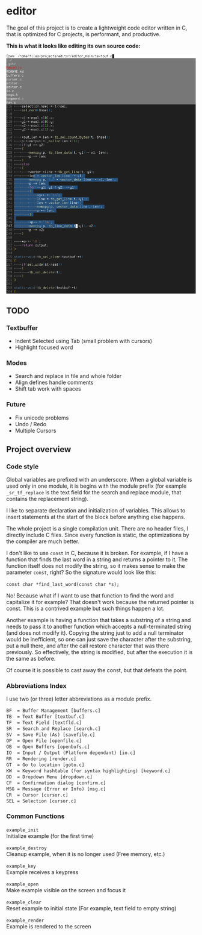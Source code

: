 # editor

The goal of this project is to create a lightweight code editor written in C,
that is optimized for C projects, is performant, and productive.

**This is what it looks like editing its own source code:**

![Screenshot of Editor](scrnshot.png)

## TODO

### Textbuffer
- Indent Selected using Tab (small problem with cursors)
- Highlight focused word

### Modes
- Search and replace in file and whole folder
- Align defines handle comments
- Shift tab work with spaces

### Future
- Fix unicode problems
- Undo / Redo
- Multiple Cursors

## Project overview

### Code style

Global variables are prefixed with an underscore. When a global
variable is used only in one module, it is begins with the module
prefix (for example `_sr_tf_replace` is the text field for the
search and replace module, that contains the replacement string).

I like to separate declaration and initialization of variables.
This allows to insert statements at the start of the block before
anything else happens.

The whole project is a single compilation unit. There are no header
files, I directly include C files. Since every function is static,
the optimizations by the compiler are much better.

I don't like to use `const` in C, because it is broken. For example,
if I have a function that finds the last word in a string and
returns a pointer to it. The function itself does not modify the
string, so it makes sense to make the parameter `const`, right?
So the signature would look like this:

`const char *find_last_word(const char *s);`

No! Because what if I want to use that function to find the word
and capitalize it for example? That doesn't work because the
returned pointer is const. This is a contrived example but such
things happen a lot.

Another example is having a function that takes a substring
of a string and needs to pass it to another function which
accepts a null-terminated string (and does not modify it).
Copying the string just to add a null terminator would be
inefficient, so one can just save the character after the
substring, put a null there, and after the call restore character
that was there previously. So effectively, the string is modified,
but after the execution it is the same as before.

Of course it is possible to cast away the const, but that defeats the
point.

### Abbreviations Index

I use two (or three) letter abbreviations as a module prefix.

```
BF  = Buffer Management [buffers.c]
TB  = Text Buffer [textbuf.c]
TF  = Text Field [textfld.c]
SR  = Search and Replace [search.c]
SV  = Save File (As) [savefile.c]
OP  = Open File [openfile.c]
OB  = Open Buffers [openbufs.c]
IO  = Input / Output (Platform dependant) [io.c]
RR  = Rendering [render.c]
GT  = Go to location [goto.c]
KW  = Keyword hashtable (for syntax highlighting) [keyword.c]
DD  = Dropdown Menu [dropdown.c]
CF  = Confirmation dialog [confirm.c]
MSG = Message (Error or Info) [msg.c]
CR  = Cursor [cursor.c]
SEL = Selection [cursor.c]
```

### Common Functions

`example_init`\
Initialize example (for the first time)

`example_destroy`\
Cleanup example, when it is no longer used (Free memory, etc.)

`example_key`\
Example receives a keypress

`example_open`\
Make example visible on the screen and focus it

`example_clear`\
Reset example to initial state
(For example, text field to empty string)

`example_render`\
Example is rendered to the screen
